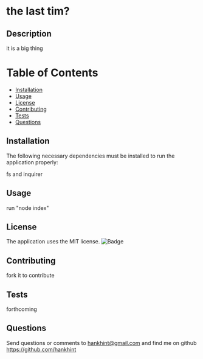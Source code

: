 
# the last tim?

## Description
it is a big thing

# Table of Contents 
* [Installation](#installation)
* [Usage](#usage)
* [License](#license)
* [Contributing](#contributing)
* [Tests](#tests)
* [Questions](#questions)

## Installation
The following necessary dependencies must be installed to run the application properly:

fs and inquirer

## Usage
run "node index"


## License
The application uses the MIT license.
![Badge](https://img.shields.io/badge/License-MIT-blue.svg)
  

## Contributing
fork it to contribute

## Tests
forthcoming

## Questions
Send questions or comments to hankhint@gmail.com and find me on github https://github.com/hankhint
